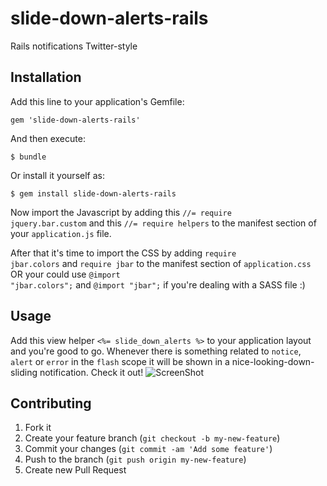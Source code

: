 # slide-down-alerts-rails

Rails notifications Twitter-style

## Installation

Add this line to your application's Gemfile:

    gem 'slide-down-alerts-rails'

And then execute:

    $ bundle

Or install it yourself as:

    $ gem install slide-down-alerts-rails

Now import the Javascript by adding this <code>//= require jquery.bar.custom</code> and this <code>//= require helpers</code> to the manifest section of your <code>application.js</code> file.

After that it's time to import the CSS by adding <code>require jbar.colors</code> and <code>require jbar</code> to the manifest section of <code>application.css</code> OR your could use <code>@import "jbar.colors";</code> and <code>@import "jbar";</code> if you're dealing with a SASS file :)

## Usage

Add this view helper <code><%= slide_down_alerts %></code> to your application layout and you're good to go. Whenever there is something related to <code>notice</code>, <code>alert</code> or <code>error</code> in the <code>flash</code> scope it will be shown in a nice-looking-down-sliding notification. Check it out!
![ScreenShot](https://raw.github.com/jnwelzel/slide-down-alerts-rails/master/example.png)

## Contributing

1. Fork it
2. Create your feature branch (`git checkout -b my-new-feature`)
3. Commit your changes (`git commit -am 'Add some feature'`)
4. Push to the branch (`git push origin my-new-feature`)
5. Create new Pull Request
